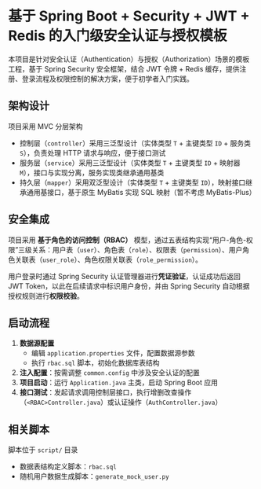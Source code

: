 # 基于 Spring Boot + Security + JWT + Redis 的入门级安全认证与授权模板

本项目是针对安全认证（Authentication）与授权（Authorization）场景的模板工程，基于 Spring Security 安全框架，结合 JWT 令牌 + Redis 缓存，提供注册、登录流程及权限控制的解决方案，便于初学者入门实践。

## 架构设计

项目采用 MVC 分层架构

- 控制层（`controller`）采用三泛型设计（实体类型 `T` + 主键类型 `ID` + 服务类 `S`），负责处理 HTTP 请求与响应，便于接口测试
- 服务层（`service`）采用三泛型设计（实体类型 `T` + 主键类型 `ID` + 映射器 `M`），接口与实现分离，服务实现类继承通用基类
- 持久层（`mapper`）采用双泛型设计（实体类型 `T` + 主键类型 `ID`），映射接口继承通用基接口，基于原生 MyBatis 实现 SQL 映射（暂不考虑 MyBatis-Plus）

## 安全集成

项目采用 **基于角色的访问控制（RBAC）** 模型，通过五表结构实现“用户-角色-权限”三级关系：用户表（`user`）、角色表（`role`）、权限表（`permission`）、用户角色关联表（`user_role`）、角色权限关联表（`role_permission`）。

用户登录时通过 Spring Security 认证管理器进行**凭证验证**，认证成功后返回 JWT Token，以此在后续请求中标识用户身份，并由 Spring Security 自动根据授权规则进行**权限校验**。

## 启动流程

1. **数据源配置**
   - 编辑 `application.properties` 文件，配置数据源参数
   - 执行 `rbac.sql` 脚本，初始化数据库表结构
2. **注入配置**：按需调整 `common.config` 中涉及安全认证的配置
3. **项目启动**：运行 `Application.java` 主类，启动 Spring Boot 应用
4. **接口测试**：发起请求调用控制层接口，执行增删改查操作（`<RBAC>Controller.java`）或认证操作（`AuthController.java`）

## 相关脚本

脚本位于 `script/` 目录

- 数据表结构定义脚本：`rbac.sql` 
- 随机用户数据生成脚本：`generate_mock_user.py`
